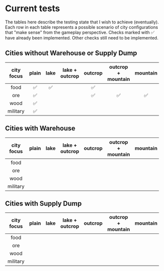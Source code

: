 # Current tests

The tables here describe the testing state that I wish to achieve (eventually). Each row in each table represents a
possible scenario of city configurations that "make sense" from the gameplay perspective. Checks marked with ✅ have
already been implemented. Other checks still need to be implemented.

## Cities without Warehouse or Supply Dump

| city focus | plain | lake  | lake + outcrop | outcrop | outcrop + mountain | mountain | mountains |
|:----------:|:-----:|:-----:|:--------------:|:-------:|:------------------:|:--------:|:---------:|
| food       |   ✅  |   ✅  |                |    ✅   |                    |          |           |
| ore        |   ✅  |       |                |    ✅   |         ✅         |    ✅    |    ✅     |
| wood       |   ✅  |       |                |         |                    |          |           |
| military   |   ✅  |       |                |         |                    |          |           |

## Cities with Warehouse

| city focus | plain | lake  | lake + outcrop | outcrop | outcrop + mountain | mountain | mountains |
|:----------:|:-----:|:-----:|:--------------:|:-------:|:------------------:|:--------:|:---------:|
| food       |       |       |                |         |                    |          |           |
| ore        |       |       |                |         |                    |          |           |
| wood       |       |       |                |         |                    |          |           |
| military   |       |       |                |         |                    |          |           |

## Cities with Supply Dump

| city focus | plain | lake  | lake + outcrop | outcrop | outcrop + mountain | mountain | mountains |
|:----------:|:-----:|:-----:|:--------------:|:-------:|:------------------:|:--------:|:---------:|
| food       |       |       |                |         |                    |          |           |
| ore        |       |       |                |         |                    |          |           |
| wood       |       |       |                |         |                    |          |           |
| military   |       |       |                |         |                    |          |           |
